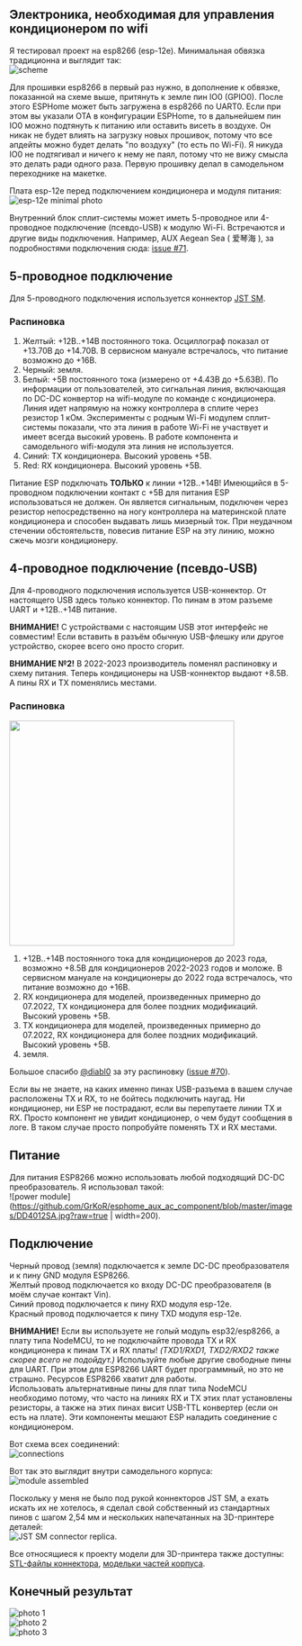## Электроника, необходимая для управления кондиционером по wifi ##
Я тестировал проект на esp8266 (esp-12e). Минимальная обвязка традиционна и выглядит так:  
![scheme](https://github.com/GrKoR/esphome_aux_ac_component/blob/master/images/scheme.png?raw=true)

Для прошивки esp8266 в первый раз нужно, в дополнение к обвязке, показанной на схеме выше, притянуть к земле пин IO0 (GPIO0). После этого ESPHome может быть загружена в esp8266 по UART0. Если при этом вы указали OTA в конфигурации ESPHome, то в дальнейшем пин IO0 можно подтянуть к питанию или оставить висеть в воздухе. Он никак не будет влиять на загрузку новых прошивок, потому что все апдейты можно будет делать "по воздуху" (то есть по Wi-Fi). Я никуда IO0 не подтягивал и ничего к нему не паял, потому что не вижу смысла это делать ради одного раза. Первую прошивку делал в самодельном переходнике на макетке.

Плата esp-12e перед подключением кондиционера и модуля питания:  
![esp-12e minimal photo](https://github.com/GrKoR/esphome_aux_ac_component/blob/master/images/esp-12e.jpg?raw=true)

Внутренний блок сплит-системы может иметь 5-проводное или 4-проводное подключение (псевдо-USB) к модулю Wi-Fi. Встречаются и другие виды подключения. Например, AUX Aegean Sea ( 爱琴海 ), за подробностями подключения сюда: [issue #71](https://github.com/GrKoR/esphome_aux_ac_component/issues/71).  

## 5-проводное подключение
Для 5-проводного подключения используется коннектор [JST SM](https://www.jst-mfg.com/product/pdf/eng/eSM.pdf).
 
### Распиновка ###
1. Желтый: +12В..+14В постоянного тока. Осциллограф показал от +13.70В до +14.70В. В сервисном мануале встречалось, что питание возможно до +16В.
2. Черный: земля.
3. Белый: +5В постоянного тока (измерено от +4.43В до +5.63В). По информации от пользователей, это сигнальная линия, включающая по DC-DC конвертор на wifi-модуле по команде с кондиционера. Линия идет напрямую на ножку контроллера в сплите через резистор 1 кОм. Эксперименты с родным Wi-Fi модулем сплит-системы показали, что эта линия в работе Wi-Fi не участвует и имеет всегда высокий уровень. В работе компонента и самодельного wifi-модуля эта линия не используется.
4. Синий: TX кондиционера. Высокий уровень +5В.
5. Red: RX кондиционера. Высокий уровень +5В.

Питание ESP подключать **ТОЛЬКО** к линии +12В..+14В! Имеющийся в 5-проводном подключении контакт с +5В для питания ESP использоваться не должен. Он является сигнальным, подключен через резистор непосредственно на ногу контроллера на материнской плате кондиционера и способен выдавать лишь мизерный ток. При неудачном стечении обстоятельств, повесив питание ESP на эту линию, можно сжечь мозги кондиционеру. 

## 4-проводное подключение (псевдо-USB)
Для 4-проводного подключения используется USB-коннектор. От настоящего USB здесь только коннектор. По пинам в этом разъеме UART и +12В..+14В питание.  

**ВНИМАНИЕ!** С устройствами c настоящим USB этот интерфейс не совместим! Если вставить в разъём обычную USB-флешку или другое устройство, скорее всего оно просто сгорит.

**ВНИМАНИЕ №2!** В 2022-2023 производитель поменял распиновку и схему питания. Теперь кондиционеры на USB-коннектор выдают +8.5В. А пины RX и TX поменялись местами.

### Распиновка ###
<img src="https://github.com/GrKoR/esphome_aux_ac_component/blob/master/images/USB-pinout.png?raw=true" width="400">

1. +12В..+14В постоянного тока для кондиционеров до 2023 года, возможно +8.5В для кондиционеров 2022-2023 годов и моложе. В сервисном мануале на кондиционеры до 2022 года встречалось, что питание возможно до +16В.
2. RX кондиционера для моделей, произведенных примерно до 07.2022, TX кондиционера для более поздних модификаций. Высокий уровень +5В.
3. TX кондиционера для моделей, произведенных примерно до 07.2022, RX кондиционера для более поздних модификаций. Высокий уровень +5В.
4. земля.

Большое спасибо [@diabl0](https://github.com/diabl0) за эту распиновку ([issue #70](https://github.com/GrKoR/esphome_aux_ac_component/issues/70)).

Если вы не знаете, на каких именно пинах USB-разъема в вашем случае расположены TX и RX, то не бойтесь подключить наугад. Ни кондиционер, ни ESP не пострадают, если вы перепутаете линии TX и RX. Просто компонент не увидит кондиционер, о чем будут сообщения в логе. В таком случае просто попробуйте поменять TX и RX местами.  

## Питание

Для питания ESP8266 можно использовать любой подходящий DC-DC преобразователь. Я использовал такой:  
![power module](https://github.com/GrKoR/esphome_aux_ac_component/blob/master/images/DD4012SA.jpg?raw=true | width=200).

## Подключение ##
Черный провод (земля) подключается к земле DC-DC преобразователя и к пину GND модуля ESP8266.  
Желтый провод подключается ко входу DC-DC преобразователя (в моём случае контакт Vin).  
Синий провод подключается к пину RXD модуля esp-12e.  
Красный провод подключается к пину TXD модуля esp-12e.  

**ВНИМАНИЕ!** Если вы используете не голый модуль esp32/esp8266, а плату типа NodeMCU, то не подключайте провода TX и RX кондиционера к пинам TX и RX платы! *(TXD1/RXD1, TXD2/RXD2 также скорее всего не подойдут.)* Используйте любые другие свободные пины для UART. При этом для ESP8266 UART будет программный, но это не страшно. Ресурсов ESP8266 хватит для работы.  
Использовать альтернативные пины для плат типа NodeMCU необходимо потому, что часто на линиях RX и TX этих плат установлены резисторы, а также на этих пинах висит USB-TTL конвертер (если он есть на плате). Эти компоненты мешают ESP наладить соединение с кондиционером.


Вот схема всех соединений:  
![connections](https://github.com/GrKoR/esphome_aux_ac_component/blob/master/images/connections.png?raw=true)
 
Вот так это выглядит внутри самодельного корпуса:  
![module assembled](https://github.com/GrKoR/esphome_aux_ac_component/blob/master/images/assembled.JPG?raw=true)
 
Поскольку у меня не было под рукой коннекторов JST SM, а ехать искать их не хотелось, я сделал свой собственный из стандартных пинов с шагом 2,54 мм и нескольких напечатанных на 3D-принтере деталей:  
![JST SM connector replica](https://github.com/GrKoR/esphome_aux_ac_component/blob/master/images/connector.JPG?raw=true).
 
Все относящиеся к проекту модели для 3D-принтера также доступны: [STL-файлы коннектора](https://github.com/GrKoR/esphome_aux_ac_component/tree/master/enclosure/JST%20SM%20connector), [модельки частей корпуса](https://github.com/GrKoR/esphome_aux_ac_component/tree/master/enclosure/case). 
 
## Конечный результат ##
![photo 1](https://github.com/GrKoR/esphome_aux_ac_component/blob/master/images/real-1.JPG?raw=true)  
![photo 2](https://github.com/GrKoR/esphome_aux_ac_component/blob/master/images/real-2.JPG?raw=true)  
![photo 3](https://github.com/GrKoR/esphome_aux_ac_component/blob/master/images/real-3.JPG?raw=true)

